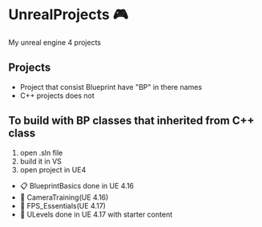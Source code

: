 # UnrealProjects :video_game:
My unreal engine 4 projects


## Projects
* Project that consist Blueprint have "BP" in there names
* C++ projects does not

## To build with BP classes that inherited from C++ class
1. open .sln file
2. build it in VS
3. open project in UE4

* :clipboard: BlueprintBasics done in UE 4.16
* :movie_camera: CameraTraining(UE 4.16)
* :gun: FPS_Essentials(UE 4.17)
* :mount_fuji: ULevels done in UE 4.17 with starter content


